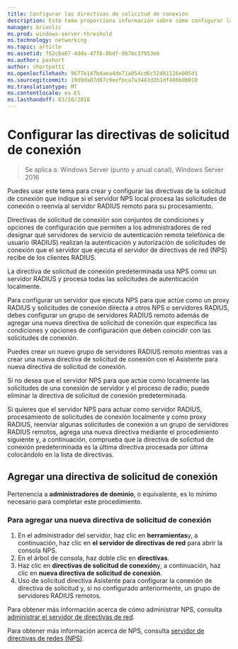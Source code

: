 ```yaml
---
title: Configurar las directivas de solicitud de conexión
description: Este tema proporciona información sobre cómo configurar las directivas de solicitud de conexión en el servidor de directivas de red en Windows Server 2016.
manager: brianlic
ms.prod: windows-server-threshold
ms.technology: networking
ms.topic: article
ms.assetid: f62c6a67-4dda-47f8-8bdf-9b76c37953e6
ms.author: pashort
author: shortpatti
ms.openlocfilehash: 9677e147bdaea4de71a054cd6c52d81126e005d1
ms.sourcegitcommit: 19d9da87d87c9eefbca7a3443d2b1df486b0b010
ms.translationtype: MT
ms.contentlocale: es-ES
ms.lasthandoff: 03/28/2018
---
```

# <a name="configure-connection-request-policies"></a>Configurar las directivas de solicitud de conexión

>Se aplica a: Windows Server (punto y anual canal), Windows Server 2016

Puedes usar este tema para crear y configurar las directivas de la solicitud de conexión que indique si el servidor NPS local procesa las solicitudes de conexión o reenvía al servidor RADIUS remoto para su procesamiento.

Directivas de solicitud de conexión son conjuntos de condiciones y opciones de configuración que permiten a los administradores de red designar qué servidores de servicio de autenticación remota telefónica de usuario (RADIUS) realizan la autenticación y autorización de solicitudes de conexión que el servidor que ejecuta el servidor de directivas de red \(NPS\) recibe de los clientes RADIUS.

La directiva de solicitud de conexión predeterminada usa NPS como un servidor RADIUS y procesa todas las solicitudes de autenticación localmente.

Para configurar un servidor que ejecuta NPS para que actúe como un proxy RADIUS y solicitudes de conexión directa a otros NPS o servidores RADIUS, debes configurar un grupo de servidores RADIUS remoto además de agregar una nueva directiva de solicitud de conexión que especifica las condiciones y opciones de configuración que deben coincidir con las solicitudes de conexión.

Puedes crear un nuevo grupo de servidores RADIUS remoto mientras vas a crear una nueva directiva de solicitud de conexión con el Asistente para nueva directiva de solicitud de conexión.

Si no desea que el servidor NPS para que actúe como localmente las solicitudes de una conexión de servidor y el proceso de radio, puede eliminar la directiva de solicitud de conexión predeterminada.

Si quieres que el servidor NPS para actuar como servidor RADIUS, procesamiento de solicitudes de conexión localmente y como proxy RADIUS, reenviar algunas solicitudes de conexión a un grupo de servidores RADIUS remotos, agrega una nueva directiva mediante el procedimiento siguiente y, a continuación, comprueba que la directiva de solicitud de conexión predeterminada es la última directiva procesada por última colocándolo en la lista de directivas.

## <a name="add-a-connection-request-policy"></a>Agregar una directiva de solicitud de conexión

Pertenencia a **administradores de dominio**, o equivalente, es lo mínimo necesario para completar este procedimiento.

### <a name="to-add-a-new-connection-request-policy"></a>Para agregar una nueva directiva de solicitud de conexión 

1. En el administrador del servidor, haz clic en **herramientas**y, a continuación, haz clic en **el servidor de directivas de red** para abrir la consola NPS. 
2. En el árbol de consola, haz doble clic en **directivas**.
3. Haz clic en **directivas de solicitud de conexión**y, a continuación, haz clic en **nueva directiva de solicitud de conexión**.
4. Uso de solicitud directiva Asistente para configurar la conexión de directiva de solicitud y, si no configurado anteriormente, un grupo de servidores RADIUS remotos.


Para obtener más información acerca de cómo administrar NPS, consulta [administrar el servidor de directivas de red](nps-manage-top.md).

Para obtener más información acerca de NPS, consulta [servidor de directivas de redes (NPS)](nps-top.md).


